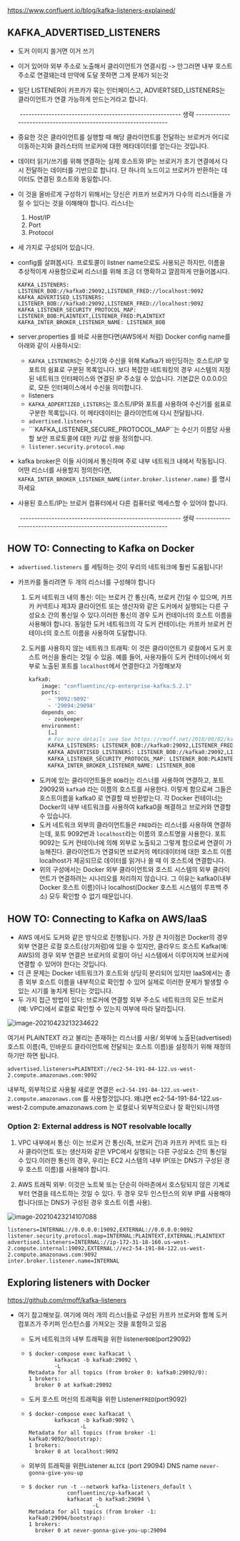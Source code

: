 https://www.confluent.io/blog/kafka-listeners-explained/

## KAFKA_ADVERTISED_LISTENERS

- 도커 이미지 쓸거면 이거 쓰기

- 이거 있어야 외부 주소로 노출해서 클라이언트가 연결시킴 -> 안그러면 내부 호스트 주소로 연결돼는데 만약에 도달 못하면 그게 문제가 되는것

- 일단 LISTENER이 카프카가 묶는 인터페이스고, ADVIERTSED_LISTENERS는 클라이언트가 연결 가능하게 만드는거라고 합니다.

  ​			-------------------------------------------------------- 생략 ----------------------------------------------------------------

- 중요한 것은 클라이언트를 실행할 때 해당 클라이언트를 전달하는 브로커가 어디로 이동하는지와 클러스터의 브로커에 대한 메타데이터를 얻는다는 것입니다.

- 데이터 읽기/쓰기를 위해 연결하는 실제 호스트와 IP는 브로커가 초기 연결에서 다시 전달하는 데이터를 기반으로 합니다. 단 하나의 노드이고 브로커가 반환하는 데이터도 연결된 호스트와 동일합니다.

- 이 것을 올바르게 구성하기 위해서는 당신은 카프카 브로커가 다수의 리스너들을 가질 수 있다는 것을 이해해야 합니다. 리스너는 

  1. Host/IP
  2. Port
  3. Protocol

- 세 가지로 구성되어 있습니다.

- config를 살펴봅시다. 프로토콜이 listner name으로도 사용되곤 하지만, 이름을 추상적이게 사용함으로써 리스너를 위해 조금 더 명확하고 깔끔하게 만들어봅시다.

  ```
  KAFKA_LISTENERS: LISTENER_BOB://kafka0:29092,LISTENER_FRED://localhost:9092
  KAFKA_ADVERTISED_LISTENERS: LISTENER_BOB://kafka0:29092,LISTENER_FRED://localhost:9092
  KAFKA_LISTENER_SECURITY_PROTOCOL_MAP: LISTENER_BOB:PLAINTEXT,LISTENER_FRED:PLAINTEXT
  KAFKA_INTER_BROKER_LISTENER_NAME: LISTENER_BOB
  
  ```

  

- server.properties 를 바로 사용한다면(AWS에서 처럼) Docker config name를 아래와 같이 사용하시오:

  - ```KAFKA_LISTENERS```는 수신기와 수신을 위해 Kafka가 바인딩하는 호스트/IP 및 포트의 쉼표로 구분된 목록입니다. 보다 복잡한 네트워킹의 경우 시스템의 지정된 네트워크 인터페이스와 연결된 IP 주소일 수 있습니다. 기본값은 0.0.0.0으로, 모든 인터페이스에서 수신을 의미합니다.
  - listeners
  - ```KAFKA_ADPERTIZED_LISTERS```는 호스트/IP와 포트를 사용하여 수신기를 쉼표로 구분한 목록입니다. 이 메타데이터는 클라이언트에 다시 전달됩니다.
  - `advertised.listeners`
  - ```KAFKA_LISTENER_SECURE_PROTOCOL_MAP``는 수신기 이름당 사용할 보안 프로토콜에 대한 키/값 쌍을 정의합니다.
  - `listener.security.protocol.map`

- kafka broker은 이들 사이에서 통신하며 주로 내부 네트워크 내에서 작동됩니다. 어떤 리스너를 사용할지 정의한다면, ```KAFKA_INTER_BROKER_LISTENER_NAME(inter.broker.listener.name)``` 를 명시하세요

- 사용된 호스트/IP는 브로커 컴퓨터에서 다른 컴퓨터로 액세스할 수 있어야 합니다.

  ​			-------------------------------------------------------- 생략 ----------------------------------------------------------------

  

## HOW TO: Connecting to Kafka on Docker

- `advertised.listeners` 를 세팅하는 것이 우리의 네트워크에 훨씬 도움됩니다!

- 카프카를 돌리려면 두 개의 리스너를 구성해야 합니다

  1. 도커 네트워크 내의 통신: 이는 브로커 간 통신(즉, 브로커 간)일 수 있으며, 카프카 커넥트나 제3자 클라이언트 또는 생산자와 같은 도커에서 실행되는 다른 구성요소 간의 통신일 수 있다.이러한 통신의 경우 도커 컨테이너의 호스트 이름을 사용해야 합니다. 동일한 도커 네트워크의 각 도커 컨테이너는 카프카 브로커 컨테이너의 호스트 이름을 사용하여 도달합니다.

  2. 도커를 사용하지 않는 네트워크 트래픽: 이 것은 클라이언트가 로컬에서 도커 호스트 머신을 돌리는 것일 수 있음. 예를 들어, 사용자들이 도커 컨테이너에서 외부로 노출된 포트를 ```localhost```에서 연결한다고 가정해보자

     ```dockerfile
     kafka0:
         image: "confluentinc/cp-enterprise-kafka:5.2.1"
         ports:
           - '9092:9092'
           - '29094:29094'
         depends_on:
           - zookeeper
         environment:
           […]
           # For more details see See https://rmoff.net/2018/08/02/kafka-listeners-explained/
           KAFKA_LISTENERS: LISTENER_BOB://kafka0:29092,LISTENER_FRED://kafka0:9092,LISTENER_ALICE://kafka0:29094
           KAFKA_ADVERTISED_LISTENERS: LISTENER_BOB://kafka0:29092,LISTENER_FRED://localhost:9092,LISTENER_ALICE://never-gonna-give-you-up:29094
           KAFKA_LISTENER_SECURITY_PROTOCOL_MAP: LISTENER_BOB:PLAINTEXT,LISTENER_FRED:PLAINTEXT,LISTENER_ALICE:PLAINTEXT
           KAFKA_INTER_BROKER_LISTENER_NAME: LISTENER_BOB
     ```

     - 도커에 있는 클라이언트들은 ```BOB```라는 리스너를 사용하여 연결하고, 포트 29092와 ```kafka0``` 라는 이름의 호스트를 사용한다. 이렇게 함으로써 그들은 호스트이름을 kafka0 로 연결할 때 반환받는다. 각 Docker 컨테이너는 Docker의 내부 네트워크를 사용하여 kafka0을 해결하고 브로커와 연결할 수 있습니다.
     - 도커 네트워크 외부의 클라이언트들은 ```FRED```라는 리스너를 사용하여 연결하는데, 포트 9092번과 ```localhost```라는 이름의 호스트명을 사용한다. 포트 9092는 도커 컨테이너에 의해 외부로 노출되고 그렇게 함으로써 연결이 가능해진다. 클라이언트가 연결되면 브로커의 메타데이터에 대한 호스트 이름 localhost가 제공되므로 데이터를 읽거나 쓸 때 이 호스트에 연결합니다.
     - 위의 구성에서는 Docker 외부 클라이언트와 호스트 시스템의 외부 클라이언트가 연결하려는 시나리오를 처리하지 않습니다. 그 이유는 kafka0(내부 Docker 호스트 이름)이나 localhost(Docker 호스트 시스템의 루프백 주소) 모두 확인할 수 없기 때문입니다.

## HOW TO: Connecting to Kafka on AWS/IaaS

- AWS 에서도 도커와 같은 방식으로 진행됩니다. 가장 큰 차이점은 Docker의 경우 외부 연결은 로컬 호스트(상기처럼)에 있을 수 있지만, 클라우드 호스트 Kafka(예: AWS)의 경우 외부 연결은 브로커의 로컬이 아닌 시스템에서 이루어지며 브로커에 연결할 수 있어야 한다는 것입니다.
- 더 큰 문제는 Docker 네트워크가 호스트와 상당히 분리되어 있지만 IaaS에서는 종종 외부 호스트 이름을 내부적으로 확인할 수 있어 실제로 이러한 문제가 발생할 수 있는 시기를 놓치게 된다는 것입니다.
- 두 가지 접근 방법이 있다: 브로커에 연결할 외부 주소도 네트워크의 모든 브로커(예: VPC)에서 로컬로 확인할 수 있는지 여부에 따라 달라집니다.

![image-20210423213234622](C:\Users\MIN\AppData\Roaming\Typora\typora-user-images\image-20210423213234622.png)

여기서 PLAINTEXT 라고 불리는 존재하는 리스너를 사용/ 외부에 노출된(advertised) 호스트 이름(즉, 인바운드 클라이언트에 전달되는 호스트 이름)을 설정하기 위해 재정의하기만 하면 됩니다.

```
advertised.listeners=PLAINTEXT://ec2-54-191-84-122.us-west-2.compute.amazonaws.com:9092

```

내부적, 외부적으로 사용될 새로운 연결은 ```ec2-54-191-84-122.us-west-2.compute.amazonaws.com``` 를 사용할것입니다. 왜냐면 ec2-54-191-84-122.us-west-2.compute.amazonaws.com 는 로컬로나 외부적으로나 잘 확인되니까영

### **Option 2: External address is NOT resolvable locally**

1. VPC 내부에서 통신: 이는 브로커 간 통신(즉, 브로커 간)과 카프카 커넥트 또는 타사 클라이언트 또는 생산자와 같은 VPC에서 실행되는 다른 구성요소 간의 통신일 수 있다.이러한 통신의 경우, 우리는 EC2 시스템의 내부 IP(또는 DNS가 구성된 경우 호스트 이름)를 사용해야 합니다.

2. AWS 트래픽 외부: 이것은 노트북 또는 단순히 아마존에서 호스팅되지 않은 기계로부터 연결을 테스트하는 것일 수 있다. 두 경우 모두 인스턴스의 외부 IP를 사용해야 합니다(또는 DNS가 구성된 경우 호스트 이름 사용).

![image-20210423214107088](C:\Users\MIN\AppData\Roaming\Typora\typora-user-images\image-20210423214107088.png)

```
listeners=INTERNAL://0.0.0.0:19092,EXTERNAL://0.0.0.0:9092
listener.security.protocol.map=INTERNAL:PLAINTEXT,EXTERNAL:PLAINTEXT
advertised.listeners=INTERNAL://ip-172-31-18-160.us-west-2.compute.internal:19092,EXTERNAL://ec2-54-191-84-122.us-west-2.compute.amazonaws.com:9092
inter.broker.listener.name=INTERNAL
```

## Exploring listeners with Docker

https://github.com/rmoff/kafka-listeners

- 여기 참고해보길. 여기에 여러 개의 리스너들로 구성된 카프카 브로커와 함께 도커 컴포즈가 주키퍼 인스턴스를 가져오는 것을 포함하고 있음

  - 도커 네트워크의 내부 트래픽을 위한 listener```BOB```(port29092)

  - ```
    $ docker-compose exec kafkacat \
            kafkacat -b kafka0:29092 \
            -L
    Metadata for all topics (from broker 0: kafka0:29092/0):
    1 brokers:
      broker 0 at kafka0:29092
    ```

  - 도커 호스트 머신의 트래픽을 위한 Listener```FRED```(port9092) 

  - ```
    $ docker-compose exec kafkacat \
            kafkacat -b kafka0:9092 \
                    -L
    Metadata for all topics (from broker -1: kafka0:9092/bootstrap):
    1 brokers:
      broker 0 at localhost:9092
    ```

  - 외부의 트래픽을 위한Listener `ALICE` (port 29094) DNS name `never-gonna-give-you-up`

  - ```
    $ docker run -t --network kafka-listeners_default \
                confluentinc/cp-kafkacat \
                kafkacat -b kafka0:29094 \
                        -L
    Metadata for all topics (from broker -1: kafka0:29094/bootstrap):
    1 brokers:
      broker 0 at never-gonna-give-you-up:29094
    ```

    

